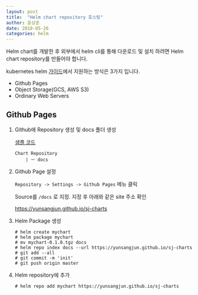 ```yaml
---
layout: post
title:  "Helm chart repository 호스팅"
author: 윤상준
date: 2018-05-26
categories: helm
---
```


Helm chart를 개발한 후 외부에서 helm cli를 통해 다운로드 및 설치 하려면 Helm chart repository를 만들어야 합니다.

kubernetes helm [가이드](https://github.com/kubernetes/helm/blob/master/docs/chart_repository.md)에서 지원하는 방식은 3가지 입니다.

- Github Pages
- Object Storage(GCS, AWS S3)
- Ordinary Web Servers

## Github Pages

1. Github에 Repository 생성 및 docs 폴더 생성

    [샘플 코드](https://github.com/YunSangJun/sj-charts)

    ```
    Chart Repository
        | ㅡ docs
    ```

2. Github Page 설정

    `Repository -> Settings -> Github Pages` 메뉴 클릭

    Source를 `/docs` 로 지정. 지정 후 아래와 같은 site 주소 확인

    https://yunsangjun.github.io/sj-charts

3. Helm Package 생성

    ```
    # helm create mychart
    # helm package mychart
    # mv mychart-0.1.0.tgz docs
    # helm repo index docs --url https://yunsangjun.github.io/sj-charts
    # git add --all
    # git commit -m 'init'
    # git push origin master
    ```

4. Helm repository에 추가

    ```
    # helm repo add mychart https://yunsangjun.github.io/sj-charts
    ```
